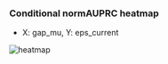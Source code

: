 ### Conditional normAUPRC heatmap

- X: gap_mu, Y: eps_current

![heatmap](/home/elicer/project_0814_2/results/20250814-105329/holdout/conditional_heatmap_gap_mu_vs_eps_current.png)
